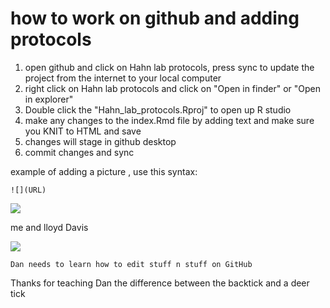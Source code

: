 # how to work on github and adding protocols 

1. open github and click on Hahn lab protocols, press sync to update the project from the internet to your local computer
2. right click on Hahn lab protocols and click on "Open in finder" or "Open in explorer"
3. Double click the "Hahn_lab_protocols.Rproj" to open up R studio
4. make any changes to the index.Rmd file by adding text and make sure you KNIT to HTML  and save
5. changes will stage in github desktop
6. commit changes and sync


example of adding a picture , use this syntax: 

```
![](URL)
```

![](http://myrmecos.net/wp-content/uploads/2011/02/army_ant_week.jpg)

me and lloyd Davis

![](https://user-images.githubusercontent.com/4654474/34692871-a74cb462-f48f-11e7-95cb-9e2309cd8422.jpg)      





```
Dan needs to learn how to edit stuff n stuff on GitHub
```   
Thanks for teaching Dan the difference between the backtick and a deer tick
```
